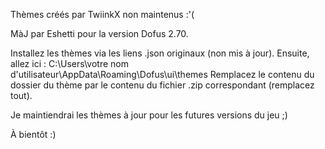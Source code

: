 Thèmes créés par TwiinkX non maintenus :'(

MàJ par Eshetti pour la version Dofus 2.70.

Installez les thèmes via les liens .json originaux (non mis à jour).
Ensuite, allez ici : C:\Users\votre nom d'utilisateur\AppData\Roaming\Dofus\ui\themes
Remplacez le contenu du dossier du thème par le contenu du fichier .zip correspondant (remplacez tout).

Je maintiendrai les thèmes à jour pour les futures versions du jeu ;)

À bientôt :)
